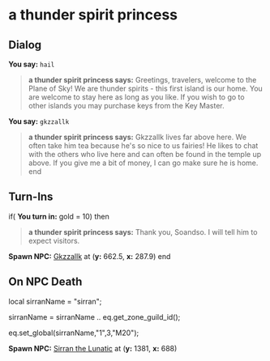 # a thunder spirit princess




## Dialog

**You say:** `hail`



>**a thunder spirit princess says:** Greetings, travelers, welcome to the Plane of Sky! We are thunder spirits - this first island is our home. You are welcome to stay here as long as you like. If you wish to go to other islands you may purchase keys from the Key Master.

**You say:** `gkzzallk`



>**a thunder spirit princess says:** Gkzzallk lives far above here. We often take him tea because he's so nice to us fairies! He likes to chat with the others who live here and can often be found in the temple up above. If you give me a bit of money, I can go make sure he is home.
end



## Turn-Ins



if( **You turn in:** gold = 10) then


>**a thunder spirit princess says:** Thank you, Soandso. I will tell him to expect visitors.


**Spawn NPC:**  [Gkzzallk](/npc/71073) at (**y:** 662.5, **x:** 287.9)
end



## On NPC Death

local sirranName = "sirran";

sirranName = sirranName .. eq.get_zone_guild_id();

eq.set_global(sirranName,"1",3,"M20");

**Spawn NPC:**  [Sirran the Lunatic](/npc/71058) at (**y:** 1381, **x:** 688)




